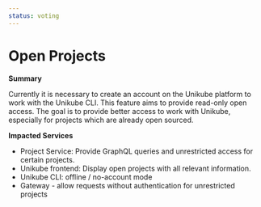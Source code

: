 ```yaml
---
status: voting
---
```


# Open Projects

**Summary**

Currently it is necessary to create an account on the Unikube platform
to work with the Unikube CLI. This feature aims to provide read-only open access.
The goal is to provide better access to work with Unikube, especially for
projects which are already open sourced.

**Impacted Services**
- Project Service: Provide GraphQL queries and unrestricted access for certain
  projects.
- Unikube frontend: Display open projects with all relevant information.
- Unikube CLI: offline / no-account mode
- Gateway - allow requests without authentication for unrestricted projects


